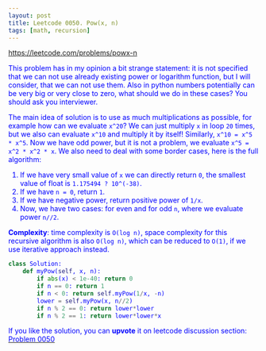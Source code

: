 ```yaml
---
layout: post
title: Leetcode 0050. Pow(x, n)
tags: [math, recursion]
---
```


<a href="https://leetcode.com/problems/powx-n"> <font color = blue>https://leetcode.com/problems/powx-n

This problem has in my opinion a bit strange statement: it is not specified that we can not use already existing power or logarithm function, but I will consider, that we can not use them. Also in python numbers potentially can be very big or very close to zero, what should we do in these cases? You should ask you interviewer. 

The main idea of solution is to use as much multiplications as possible, for example how can we evaluate `x^20`? We can just multiply `x` in loop `20` times, but we also can evaluate `x^10` and multiply it by itself! Similarly, `x^10 = x^5 * x^5`. Now we have odd power, but it is not a problem, we evaluate `x^5 = x^2 * x^2 * x`. We also need to deal with some border cases, here is the full algorithm:

1. If we have very small value of `x` we can directly return `0`, the smallest value of float is `1.175494 ? 10^(-38)`.
2. If we have `n = 0`, return `1`.
3. If we have negative power, return positive power of `1/x`.
4. Now, we have two cases: for even and for odd `n`, where we evaluate power `n//2`.

**Complexity**: time complexity is `O(log n)`, space complexity for this recursive algorithm is also `O(log n)`, which can be reduced to `O(1)`, if we use iterative approach instead.
```python
class Solution:
    def myPow(self, x, n):
        if abs(x) < 1e-40: return 0 
        if n == 0: return 1
        if n < 0: return self.myPow(1/x, -n)
        lower = self.myPow(x, n//2)
        if n % 2 == 0: return lower*lower
        if n % 2 == 1: return lower*lower*x
```
If you like the solution, you can **upvote** it on leetcode discussion section:<a href="https://leetcode.com/problems/powx-n/discuss/738830/python-recursive-olog-n-solution-explained"> <font color = blue>Problem 0050
